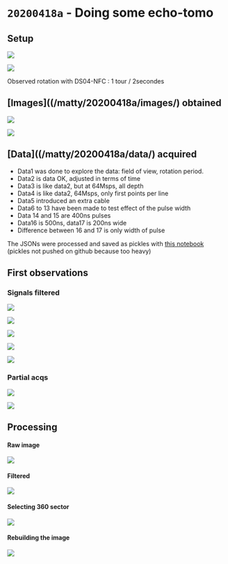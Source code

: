 # `20200418a` - Doing some echo-tomo

## Setup

![](/matty/20200418a/setup/P_20200418_122934_p.jpg)

![](/matty/20200418a/setup/P_20200418_143357_p.jpg)

Observed rotation with DS04-NFC : 1 tour / 2secondes

## [Images]((/matty/20200418a/images/) obtained

![](/matty/20200418a/images/Polar_20200418a2_bdwth_1.2.jpg)

![](/matty/20200418a/images/Polar_20200418a17_bdwth_1.2.jpg)

## [Data]((/matty/20200418a/data/) acquired

* Data1 was done to explore the data: field of view, rotation period.
* Data2 is data OK, adjusted in terms of time
* Data3 is like data2, but at 64Msps, all depth
* Data4 is like data2, 64Msps, only first points per line 
* Data5 introduced an extra cable
* Data6 to 13 have been made to test effect of the pulse width
* Data 14 and 15 are 400ns pulses
* Data16 is 500ns, data17 is 200ns wide
* Difference between 16 and 17 is only width of pulse

The JSONs were processed and saved as pickles with [this notebook](/matty/20200418a/20200418a-MakePkls.ipynb) (pickles not pushed on github because too heavy)

## First observations

### Signals filtered 
![](/matty/20200418a/images/20200418a2_bdwth_1.2.jpg)

![](/matty/20200418a/images/20200418a14_bdwth_1.2.jpg)

![](/matty/20200418a/images/20200418a15_bdwth_1.2.jpg)

![](/matty/20200418a/images/20200418a16_bdwth_1.2.jpg)

![](/matty/20200418a/images/20200418a17_bdwth_1.2.jpg)


### Partial acqs

![](/matty/20200418a/images/20200418a4_bdwth_1.2.jpg)

![](/matty/20200418a/images/20200418a3_bdwth_1.2.jpg)

## Processing

#### Raw image 

![](/matty/20200418a/images/2DArray_20200418a-16.jpg)

#### Filtered

![](/matty/20200418a/images/Hilbert_20200418a16_bdwth_1.2.jpg)

#### Selecting 360 sector 

![](/matty/20200418a/images/Hilbert_trimmed_20200418a16_bdwth_1.2.jpg)

#### Rebuilding the image

![](/home/kelu/ultrasound/echomods/matty/20200418a/images/Polar_20200418a16_bdwth_1.2.jpg)


